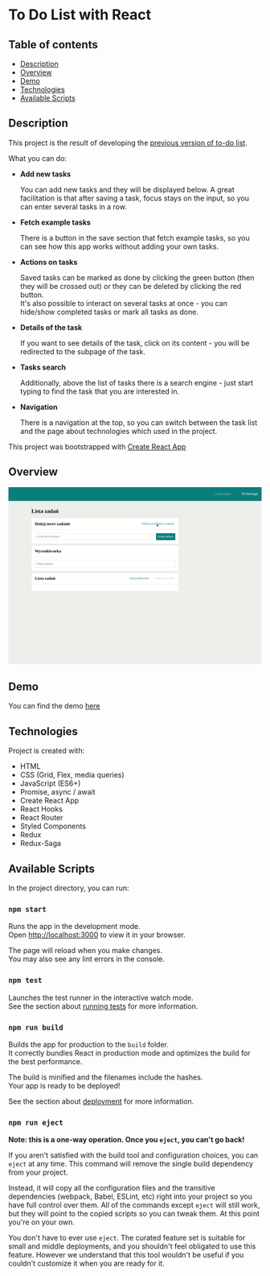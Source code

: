 # To Do List with React

## Table of contents
* [Description](#description)
* [Overview](#overview)
* [Demo](#demo)
* [Technologies](#technologies)
* [Available Scripts](#available-scripts)

## Description
<p>This project is the result of developing the <a href="https://github.com/olachrzan/to_do_list">previous version of to-do list</a>.</p>
  
 <p>What you can do:</p>
<ul>
  <li>
    <strong>Add new tasks</strong>
    <p>You can add new tasks and they will be displayed below. A great facilitation is that after saving a task, focus stays on the input, so you can enter several tasks in a row.</p>
  </li>
  <li>
    <strong>Fetch example tasks</strong>
    <p>There is a button in the save section that fetch example tasks, so you can see how this app works without adding your own tasks.</p>
  </li>
  <li>
    <strong>Actions on tasks</strong>
    <p>Saved tasks can be marked as done by clicking the green button (then they will be crossed out) or they can be deleted by clicking the red button.<br>It's also possible to interact on several tasks at once - you can hide/show completed tasks or mark all tasks as done.</p>
  </li>
  <li>
    <strong>Details of the task</strong>
    <p>If you want to see details of the task, click on its content - you will be redirected to the subpage of the task.</p>
  </li>
  <li>
    <strong>Tasks search</strong>
    <p>Additionally, above the list of tasks there is a search engine - just start typing to find the task that you are interested in.</p>
  </li>
  <li>
    <strong>Navigation</strong>
    <p>There is a navigation at the top, so you can switch between the task list and the page about technologies which used in the project.</p>
  </li>
</ul>

<p>This project was bootstrapped with <a href="https://github.com/facebook/create-react-app">Create React App</a></p>

## Overview
<img src="demo.gif" alt="Welcome gif" width="600">

## Demo

You can find the demo [here](https://palarczykenterprises.com/todo_list_react/#/zadania)

## Technologies

Project is created with:

- HTML
- CSS (Grid, Flex, media queries)
- JavaScript (ES6+)
- Promise, async / await
- Create React App
- React Hooks
- React Router
- Styled Components
- Redux
- Redux-Saga

## Available Scripts

In the project directory, you can run:

### `npm start`

Runs the app in the development mode.\
Open [http://localhost:3000](http://localhost:3000) to view it in your browser.

The page will reload when you make changes.\
You may also see any lint errors in the console.

### `npm test`

Launches the test runner in the interactive watch mode.\
See the section about [running tests](https://facebook.github.io/create-react-app/docs/running-tests) for more information.

### `npm run build`

Builds the app for production to the `build` folder.\
It correctly bundles React in production mode and optimizes the build for the best performance.

The build is minified and the filenames include the hashes.\
Your app is ready to be deployed!

See the section about [deployment](https://facebook.github.io/create-react-app/docs/deployment) for more information.

### `npm run eject`

**Note: this is a one-way operation. Once you `eject`, you can't go back!**

If you aren't satisfied with the build tool and configuration choices, you can `eject` at any time. This command will remove the single build dependency from your project.

Instead, it will copy all the configuration files and the transitive dependencies (webpack, Babel, ESLint, etc) right into your project so you have full control over them. All of the commands except `eject` will still work, but they will point to the copied scripts so you can tweak them. At this point you're on your own.

You don't have to ever use `eject`. The curated feature set is suitable for small and middle deployments, and you shouldn't feel obligated to use this feature. However we understand that this tool wouldn't be useful if you couldn't customize it when you are ready for it.